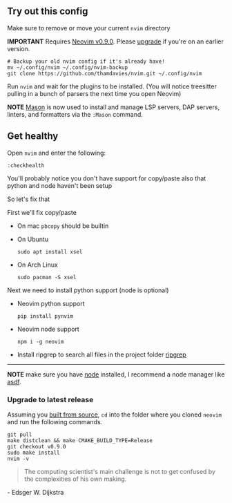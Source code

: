 ## Try out this config

Make sure to remove or move your current `nvim` directory

**IMPORTANT** Requires [Neovim v0.9.0](https://github.com/neovim/neovim/releases). Please [upgrade](#upgrade-to-latest-release) if you're on an earlier version.
```
# Backup your old nvim config if it's already have!
mv ~/.config/nvim ~/.config/nvim-backup
git clone https://github.com/thamdavies/nvim.git ~/.config/nvim
```

Run `nvim` and wait for the plugins to be installed. (You will notice treesitter pulling in a bunch of parsers the next time you open Neovim)

**NOTE** [Mason](https://github.com/williamboman/mason.nvim) is now used to install and manage LSP servers, DAP servers, linters, and formatters via the `:Mason` command.

## Get healthy

Open `nvim` and enter the following:

```
:checkhealth
```

You'll probably notice you don't have support for copy/paste also that python and node haven't been setup

So let's fix that

First we'll fix copy/paste

- On mac `pbcopy` should be builtin

- On Ubuntu

  ```
  sudo apt install xsel
  ```

- On Arch Linux

  ```
  sudo pacman -S xsel
  ```

Next we need to install python support (node is optional)

- Neovim python support

  ```
  pip install pynvim
  ```

- Neovim node support

  ```
  npm i -g neovim
  ```
- Install ripgrep to search all files in the project folder [ripgrep](https://github.com/BurntSushi/ripgrep#installation)
---

**NOTE** make sure you have [node](https://nodejs.org/en/) installed, I recommend a node manager like [asdf](https://asdf-vm.com/).

### Upgrade to latest release

Assuming you [built from source](https://github.com/neovim/neovim/wiki/Building-Neovim#quick-start), `cd` into the folder where you cloned `neovim` and run the following commands.
```
git pull
make distclean && make CMAKE_BUILD_TYPE=Release
git checkout v0.9.0
sudo make install
nvim -v
```

> The computing scientist's main challenge is not to get confused by the complexities of his own making.

\- Edsger W. Dijkstra
